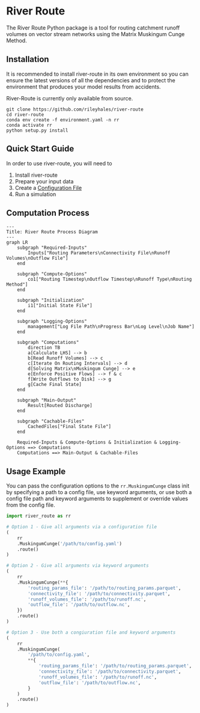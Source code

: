 # River Route

The River Route Python package is a tool for routing catchment runoff volumes on vector stream networks using the 
Matrix Muskingum Cunge Method.

## Installation

It is recommended to install river-route in its own environment so you can ensure the latest versions of all the 
dependencies and to protect the environment that produces your model results from accidents.

River-Route is currently only available from source.

```commandline
git clone https://github.com/rileyhales/river-route
cd river-route
conda env create -f environment.yaml -n rr
conda activate rr
python setup.py install
```

## Quick Start Guide

In order to use river-route, you will need to

1. Install river-route
2. Prepare your input data
3. Create a [Configuration File](configs/config-options.md#example-yaml-file)
4. Run a simulation


## Computation Process

```mermaid
---
Title: River Route Process Diagram
---
graph LR
    subgraph "Required-Inputs"
        Inputs["Routing Parameters\nConnectivity File\nRunoff Volumes\nOutflow File"]
    end

    subgraph "Compute-Options"
        co1["Routing Timestep\nOutflow Timestep\nRunoff Type\nRouting Method"]
    end

    subgraph "Initialization"
        i1["Initial State File"]
    end

    subgraph "Logging-Options"
        management["Log File Path\nProgress Bar\nLog Level\nJob Name"]
    end

    subgraph "Computations"
        direction TB
        a[Calculate LHS] --> b
        b[Read Runoff Volumes] --> c
        c[Iterate On Routing Intervals] --> d
        d[Solving Matrix\nMuskingum Cunge] --> e
        e[Enforce Positive Flows] --> f & c
        f[Write Outflows to Disk] --> g
        g[Cache Final State]
    end

    subgraph "Main-Output"
        Result[Routed Discharge]
    end

    subgraph "Cachable-Files"
        CachedFiles["Final State File"]
    end

    Required-Inputs & Compute-Options & Initialization & Logging-Options ==> Computations
    Computations ==> Main-Output & Cachable-Files
```
## Usage Example

You can pass the configuration options to the `rr.MuskingumCunge` class init by specifying a path to a config file, use
keyword arguments, or use both a config file path and keyword arguments to supplement or override values from the config
file.

```python
import river_route as rr

# Option 1 - Give all arguments via a configuration file
(
    rr
    .MuskingumCunge('/path/to/config.yaml')
    .route()
)

# Option 2 - Give all arguments via keyword arguments
(
    rr
    .MuskingumCunge(**{
        'routing_params_file': '/path/to/routing_params.parquet',
        'connectivity_file': '/path/to/connectivity.parquet',
        'runoff_volumes_file': '/path/to/runoff.nc',
        'outflow_file': '/path/to/outflow.nc',
    })
    .route()
)

# Option 3 - Use both a congiuration file and keyword arguments
(
    rr
    .MuskingumCunge(
        '/path/to/config.yaml',
        **{
            'routing_params_file': '/path/to/routing_params.parquet',
            'connectivity_file': '/path/to/connectivity.parquet',
            'runoff_volumes_file': '/path/to/runoff.nc',
            'outflow_file': '/path/to/outflow.nc',
        }
    )
    .route()
)
```